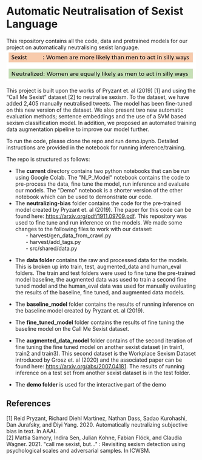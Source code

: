 # Automatic Neutralisation of Sexist Language 

This repository contains all the code, data and pretrained models for our project on automatically neutralising sexist language.  
<img src="sentences.jpg" width="500" height="80"/>

This project is built upon the works of Pryzant et. al (2019) [1] and using the “Call Me Sexist” dataset [2] to neutralise sexism. To the dataset, we have added 2,405 manually neutralised tweets. The model has been fine-tuned on this new version of the dataset. We also present two  new automatic evaluation methods; sentence embeddings and the use of a SVM based sexism classification model. In addition, we proposed an automated training data augmentation pipeline to improve our model further.

To run the code, please clone the repo and run demo.ipynb. Detailed instructions are provided in the notebook for running inference/training.

The repo is structured as follows:
- The **current** directory contains two python notebooks that can be run using Google Colab. The "NLP_Model" notebook contains the code to pre-process the data, fine tune the model, run inference and evaluate our models. The "Demo" notebook is a shorter version of the other notebook which can be used to demonstrate our code. <br>
- The **neutralizing-bias** folder contains the code for the pre-trained model created by Pryzant et. al (2019). The paper for this code can be found here: https://arxiv.org/pdf/1911.09709.pdf. This repository was used to fine tune and run inference on the models. We made some changes to the following files to work with our dataset: <br>
&nbsp;&nbsp;&nbsp;&nbsp;&nbsp;&nbsp; - harvest/gen_data_from_crawl.py <br>
&nbsp;&nbsp;&nbsp;&nbsp;&nbsp;&nbsp; - harvest/add_tags.py <br>
&nbsp;&nbsp;&nbsp;&nbsp;&nbsp;&nbsp; - src/shared/data.py<br>
    
* The **data folder** contains the raw and processed data for the models. This is broken up into train, test, augmented_data and human_eval folders. The train and test folders were used to fine tune the pre-trained model baseline, the augmented data was used to train a second fine tuned model and the human_eval data was used for manually evaluating the results of the baseline, fine tuned, and augmented data models. 

* The **baseline_model** folder contains the results of running inference on the baseline model created by Pryzant et. al (2019). 

* The **fine_tuned_model** folder contains the results of fine tuning the baseline model on the Call Me Sexist dataset. 

* The **augmented_data_model** folder contains of the second iteration of fine tuning the fine tuned model on another sexist dataset (in train1, train2 and train3). This second dataset is the Workplace Sexism Dataset introduced by Grosz et. al (2020) and the associated paper can be found here: https://arxiv.org/abs/2007.04181. The results of running inference on a test set from another sexist dataset is in the test folder. 

* The **demo folder** is used for the interactive part of the demo 
## References
[1] Reid Pryzant, Richard Diehl Martinez, Nathan Dass, Sadao Kurohashi, Dan Jurafsky, and Diyi Yang. 2020. Automatically neutralizing subjective bias in text. In
AAAI. <br>
[2] Mattia Samory, Indira Sen, Julian Kohne, Fabian Flöck, and Claudia Wagner. 2021. "call me sexist, but..." : Revisiting sexism detection using psychological
scales and adversarial samples. In ICWSM.
